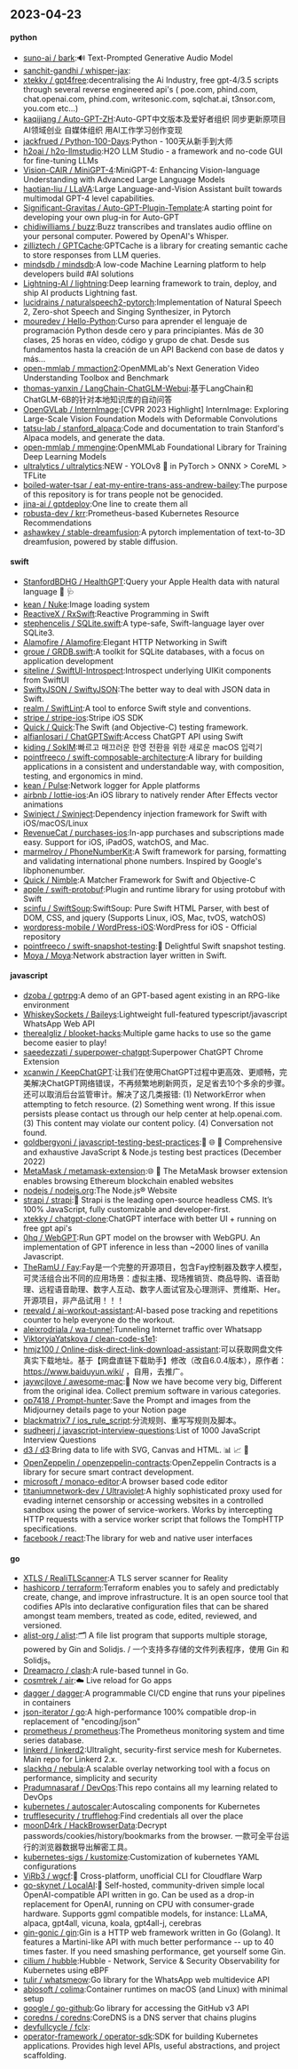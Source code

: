 ## 2023-04-23

#### python
* [suno-ai / bark](https://github.com/suno-ai/bark):🔊
Text-Prompted Generative Audio Model
* [sanchit-gandhi / whisper-jax](https://github.com/sanchit-gandhi/whisper-jax):
* [xtekky / gpt4free](https://github.com/xtekky/gpt4free):decentralising the Ai Industry, free gpt-4/3.5 scripts through several reverse engineered api's ( poe.com, phind.com, chat.openai.com, phind.com, writesonic.com, sqlchat.ai, t3nsor.com, you.com etc...)
* [kaqijiang / Auto-GPT-ZH](https://github.com/kaqijiang/Auto-GPT-ZH):Auto-GPT中文版本及爱好者组织 同步更新原项目 AI领域创业 自媒体组织 用AI工作学习创作变现
* [jackfrued / Python-100-Days](https://github.com/jackfrued/Python-100-Days):Python - 100天从新手到大师
* [h2oai / h2o-llmstudio](https://github.com/h2oai/h2o-llmstudio):H2O LLM Studio - a framework and no-code GUI for fine-tuning LLMs
* [Vision-CAIR / MiniGPT-4](https://github.com/Vision-CAIR/MiniGPT-4):MiniGPT-4: Enhancing Vision-language Understanding with Advanced Large Language Models
* [haotian-liu / LLaVA](https://github.com/haotian-liu/LLaVA):Large Language-and-Vision Assistant built towards multimodal GPT-4 level capabilities.
* [Significant-Gravitas / Auto-GPT-Plugin-Template](https://github.com/Significant-Gravitas/Auto-GPT-Plugin-Template):A starting point for developing your own plug-in for Auto-GPT
* [chidiwilliams / buzz](https://github.com/chidiwilliams/buzz):Buzz transcribes and translates audio offline on your personal computer. Powered by OpenAI's Whisper.
* [zilliztech / GPTCache](https://github.com/zilliztech/GPTCache):GPTCache is a library for creating semantic cache to store responses from LLM queries.
* [mindsdb / mindsdb](https://github.com/mindsdb/mindsdb):A low-code Machine Learning platform to help developers build #AI solutions
* [Lightning-AI / lightning](https://github.com/Lightning-AI/lightning):Deep learning framework to train, deploy, and ship AI products Lightning fast.
* [lucidrains / naturalspeech2-pytorch](https://github.com/lucidrains/naturalspeech2-pytorch):Implementation of Natural Speech 2, Zero-shot Speech and Singing Synthesizer, in Pytorch
* [mouredev / Hello-Python](https://github.com/mouredev/Hello-Python):Curso para aprender el lenguaje de programación Python desde cero y para principiantes. Más de 30 clases, 25 horas en vídeo, código y grupo de chat. Desde sus fundamentos hasta la creación de un API Backend con base de datos y más...
* [open-mmlab / mmaction2](https://github.com/open-mmlab/mmaction2):OpenMMLab's Next Generation Video Understanding Toolbox and Benchmark
* [thomas-yanxin / LangChain-ChatGLM-Webui](https://github.com/thomas-yanxin/LangChain-ChatGLM-Webui):基于LangChain和ChatGLM-6B的针对本地知识库的自动问答
* [OpenGVLab / InternImage](https://github.com/OpenGVLab/InternImage):[CVPR 2023 Highlight] InternImage: Exploring Large-Scale Vision Foundation Models with Deformable Convolutions
* [tatsu-lab / stanford_alpaca](https://github.com/tatsu-lab/stanford_alpaca):Code and documentation to train Stanford's Alpaca models, and generate the data.
* [open-mmlab / mmengine](https://github.com/open-mmlab/mmengine):OpenMMLab Foundational Library for Training Deep Learning Models
* [ultralytics / ultralytics](https://github.com/ultralytics/ultralytics):NEW - YOLOv8
🚀
in PyTorch > ONNX > CoreML > TFLite
* [boiled-water-tsar / eat-my-entire-trans-ass-andrew-bailey](https://github.com/boiled-water-tsar/eat-my-entire-trans-ass-andrew-bailey):The purpose of this repository is for trans people not be genocided.
* [jina-ai / gptdeploy](https://github.com/jina-ai/gptdeploy):One line to create them all
* [robusta-dev / krr](https://github.com/robusta-dev/krr):Prometheus-based Kubernetes Resource Recommendations
* [ashawkey / stable-dreamfusion](https://github.com/ashawkey/stable-dreamfusion):A pytorch implementation of text-to-3D dreamfusion, powered by stable diffusion.

#### swift
* [StanfordBDHG / HealthGPT](https://github.com/StanfordBDHG/HealthGPT):Query your Apple Health data with natural language
💬
🩺
* [kean / Nuke](https://github.com/kean/Nuke):Image loading system
* [ReactiveX / RxSwift](https://github.com/ReactiveX/RxSwift):Reactive Programming in Swift
* [stephencelis / SQLite.swift](https://github.com/stephencelis/SQLite.swift):A type-safe, Swift-language layer over SQLite3.
* [Alamofire / Alamofire](https://github.com/Alamofire/Alamofire):Elegant HTTP Networking in Swift
* [groue / GRDB.swift](https://github.com/groue/GRDB.swift):A toolkit for SQLite databases, with a focus on application development
* [siteline / SwiftUI-Introspect](https://github.com/siteline/SwiftUI-Introspect):Introspect underlying UIKit components from SwiftUI
* [SwiftyJSON / SwiftyJSON](https://github.com/SwiftyJSON/SwiftyJSON):The better way to deal with JSON data in Swift.
* [realm / SwiftLint](https://github.com/realm/SwiftLint):A tool to enforce Swift style and conventions.
* [stripe / stripe-ios](https://github.com/stripe/stripe-ios):Stripe iOS SDK
* [Quick / Quick](https://github.com/Quick/Quick):The Swift (and Objective-C) testing framework.
* [alfianlosari / ChatGPTSwift](https://github.com/alfianlosari/ChatGPTSwift):Access ChatGPT API using Swift
* [kiding / SokIM](https://github.com/kiding/SokIM):빠르고 매끄러운 한영 전환을 위한 새로운 macOS 입력기
* [pointfreeco / swift-composable-architecture](https://github.com/pointfreeco/swift-composable-architecture):A library for building applications in a consistent and understandable way, with composition, testing, and ergonomics in mind.
* [kean / Pulse](https://github.com/kean/Pulse):Network logger for Apple platforms
* [airbnb / lottie-ios](https://github.com/airbnb/lottie-ios):An iOS library to natively render After Effects vector animations
* [Swinject / Swinject](https://github.com/Swinject/Swinject):Dependency injection framework for Swift with iOS/macOS/Linux
* [RevenueCat / purchases-ios](https://github.com/RevenueCat/purchases-ios):In-app purchases and subscriptions made easy. Support for iOS, iPadOS, watchOS, and Mac.
* [marmelroy / PhoneNumberKit](https://github.com/marmelroy/PhoneNumberKit):A Swift framework for parsing, formatting and validating international phone numbers. Inspired by Google's libphonenumber.
* [Quick / Nimble](https://github.com/Quick/Nimble):A Matcher Framework for Swift and Objective-C
* [apple / swift-protobuf](https://github.com/apple/swift-protobuf):Plugin and runtime library for using protobuf with Swift
* [scinfu / SwiftSoup](https://github.com/scinfu/SwiftSoup):SwiftSoup: Pure Swift HTML Parser, with best of DOM, CSS, and jquery (Supports Linux, iOS, Mac, tvOS, watchOS)
* [wordpress-mobile / WordPress-iOS](https://github.com/wordpress-mobile/WordPress-iOS):WordPress for iOS - Official repository
* [pointfreeco / swift-snapshot-testing](https://github.com/pointfreeco/swift-snapshot-testing):📸
Delightful Swift snapshot testing.
* [Moya / Moya](https://github.com/Moya/Moya):Network abstraction layer written in Swift.

#### javascript
* [dzoba / gptrpg](https://github.com/dzoba/gptrpg):A demo of an GPT-based agent existing in an RPG-like environment
* [WhiskeySockets / Baileys](https://github.com/WhiskeySockets/Baileys):Lightweight full-featured typescript/javascript WhatsApp Web API
* [therealgliz / blooket-hacks](https://github.com/therealgliz/blooket-hacks):Multiple game hacks to use so the game become easier to play!
* [saeedezzati / superpower-chatgpt](https://github.com/saeedezzati/superpower-chatgpt):Superpower ChatGPT Chrome Extension
* [xcanwin / KeepChatGPT](https://github.com/xcanwin/KeepChatGPT):让我们在使用ChatGPT过程中更高效、更顺畅，完美解决ChatGPT网络错误，不再频繁地刷新网页，足足省去10个多余的步骤。还可以取消后台监管审计。解决了这几类报错: (1) NetworkError when attempting to fetch resource. (2) Something went wrong. If this issue persists please contact us through our help center at help.openai.com. (3) This content may violate our content policy. (4) Conversation not found.
* [goldbergyoni / javascript-testing-best-practices](https://github.com/goldbergyoni/javascript-testing-best-practices):📗
🌐
🚢
Comprehensive and exhaustive JavaScript & Node.js testing best practices (December 2022)
* [MetaMask / metamask-extension](https://github.com/MetaMask/metamask-extension):🌐
🔌
The MetaMask browser extension enables browsing Ethereum blockchain enabled websites
* [nodejs / nodejs.org](https://github.com/nodejs/nodejs.org):The Node.js® Website
* [strapi / strapi](https://github.com/strapi/strapi):🚀
Strapi is the leading open-source headless CMS. It’s 100% JavaScript, fully customizable and developer-first.
* [xtekky / chatgpt-clone](https://github.com/xtekky/chatgpt-clone):ChatGPT interface with better UI + running on free gpt api's
* [0hq / WebGPT](https://github.com/0hq/WebGPT):Run GPT model on the browser with WebGPU. An implementation of GPT inference in less than ~2000 lines of vanilla Javascript.
* [TheRamU / Fay](https://github.com/TheRamU/Fay):Fay是一个完整的开源项目，包含Fay控制器及数字人模型，可灵活组合出不同的应用场景：虚拟主播、现场推销货、商品导购、语音助理、远程语音助理、数字人互动、数字人面试官及心理测评、贾维斯、Her。 开源项目，非产品试用！！！
* [reevald / ai-workout-assistant](https://github.com/reevald/ai-workout-assistant):AI-based pose tracking and repetitions counter to help everyone do the workout.
* [aleixrodriala / wa-tunnel](https://github.com/aleixrodriala/wa-tunnel):Tunneling Internet traffic over Whatsapp
* [ViktoryiaYatskova / clean-code-s1e1](https://github.com/ViktoryiaYatskova/clean-code-s1e1):
* [hmjz100 / Online-disk-direct-link-download-assistant](https://github.com/hmjz100/Online-disk-direct-link-download-assistant):可以获取网盘文件真实下载地址。基于【网盘直链下载助手】修改（改自6.0.4版本），原作者：https://www.baiduyun.wiki/ ，自用，去推广。
* [jaywcjlove / awesome-mac](https://github.com/jaywcjlove/awesome-mac): Now we have become very big, Different from the original idea. Collect premium software in various categories.
* [op7418 / Prompt-hunter](https://github.com/op7418/Prompt-hunter):Save the Prompt and images from the Midjourney details page to your Notion page
* [blackmatrix7 / ios_rule_script](https://github.com/blackmatrix7/ios_rule_script):分流规则、重写写规则及脚本。
* [sudheerj / javascript-interview-questions](https://github.com/sudheerj/javascript-interview-questions):List of 1000 JavaScript Interview Questions
* [d3 / d3](https://github.com/d3/d3):Bring data to life with SVG, Canvas and HTML.
📊
📈
🎉
* [OpenZeppelin / openzeppelin-contracts](https://github.com/OpenZeppelin/openzeppelin-contracts):OpenZeppelin Contracts is a library for secure smart contract development.
* [microsoft / monaco-editor](https://github.com/microsoft/monaco-editor):A browser based code editor
* [titaniumnetwork-dev / Ultraviolet](https://github.com/titaniumnetwork-dev/Ultraviolet):A highly sophisticated proxy used for evading internet censorship or accessing websites in a controlled sandbox using the power of service-workers. Works by intercepting HTTP requests with a service worker script that follows the TompHTTP specifications.
* [facebook / react](https://github.com/facebook/react):The library for web and native user interfaces

#### go
* [XTLS / RealiTLScanner](https://github.com/XTLS/RealiTLScanner):A TLS server scanner for Reality
* [hashicorp / terraform](https://github.com/hashicorp/terraform):Terraform enables you to safely and predictably create, change, and improve infrastructure. It is an open source tool that codifies APIs into declarative configuration files that can be shared amongst team members, treated as code, edited, reviewed, and versioned.
* [alist-org / alist](https://github.com/alist-org/alist):🗂️
A file list program that supports multiple storage, powered by Gin and Solidjs. / 一个支持多存储的文件列表程序，使用 Gin 和 Solidjs。
* [Dreamacro / clash](https://github.com/Dreamacro/clash):A rule-based tunnel in Go.
* [cosmtrek / air](https://github.com/cosmtrek/air):☁️
Live reload for Go apps
* [dagger / dagger](https://github.com/dagger/dagger):A programmable CI/CD engine that runs your pipelines in containers
* [json-iterator / go](https://github.com/json-iterator/go):A high-performance 100% compatible drop-in replacement of "encoding/json"
* [prometheus / prometheus](https://github.com/prometheus/prometheus):The Prometheus monitoring system and time series database.
* [linkerd / linkerd2](https://github.com/linkerd/linkerd2):Ultralight, security-first service mesh for Kubernetes. Main repo for Linkerd 2.x.
* [slackhq / nebula](https://github.com/slackhq/nebula):A scalable overlay networking tool with a focus on performance, simplicity and security
* [Pradumnasaraf / DevOps](https://github.com/Pradumnasaraf/DevOps):This repo contains all my learning related to DevOps
* [kubernetes / autoscaler](https://github.com/kubernetes/autoscaler):Autoscaling components for Kubernetes
* [trufflesecurity / trufflehog](https://github.com/trufflesecurity/trufflehog):Find credentials all over the place
* [moonD4rk / HackBrowserData](https://github.com/moonD4rk/HackBrowserData):Decrypt passwords/cookies/history/bookmarks from the browser. 一款可全平台运行的浏览器数据导出解密工具。
* [kubernetes-sigs / kustomize](https://github.com/kubernetes-sigs/kustomize):Customization of kubernetes YAML configurations
* [ViRb3 / wgcf](https://github.com/ViRb3/wgcf):🚤
Cross-platform, unofficial CLI for Cloudflare Warp
* [go-skynet / LocalAI](https://github.com/go-skynet/LocalAI):🤖
Self-hosted, community-driven simple local OpenAI-compatible API written in go. Can be used as a drop-in replacement for OpenAI, running on CPU with consumer-grade hardware. Supports ggml compatible models, for instance: LLaMA, alpaca, gpt4all, vicuna, koala, gpt4all-j, cerebras
* [gin-gonic / gin](https://github.com/gin-gonic/gin):Gin is a HTTP web framework written in Go (Golang). It features a Martini-like API with much better performance -- up to 40 times faster. If you need smashing performance, get yourself some Gin.
* [cilium / hubble](https://github.com/cilium/hubble):Hubble - Network, Service & Security Observability for Kubernetes using eBPF
* [tulir / whatsmeow](https://github.com/tulir/whatsmeow):Go library for the WhatsApp web multidevice API
* [abiosoft / colima](https://github.com/abiosoft/colima):Container runtimes on macOS (and Linux) with minimal setup
* [google / go-github](https://github.com/google/go-github):Go library for accessing the GitHub v3 API
* [coredns / coredns](https://github.com/coredns/coredns):CoreDNS is a DNS server that chains plugins
* [devfullcycle / fclx](https://github.com/devfullcycle/fclx):
* [operator-framework / operator-sdk](https://github.com/operator-framework/operator-sdk):SDK for building Kubernetes applications. Provides high level APIs, useful abstractions, and project scaffolding.
